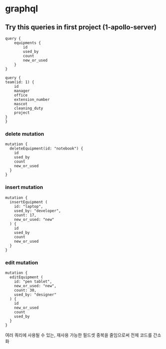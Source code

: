 # graphql

## Try this queries in first project (1-apollo-server)

```tsx
query {
    equipments {
        id
        used_by
        count
        new_or_used
    }
}
```

```tsx
query {
team(id: 1) {
    id
    manager
    office
    extension_number
    mascot
    cleaning_duty
    project
}
}
```

### delete mutation

```tsx
mutation {
  deleteEquipment(id: "notebook") {
    id
    used_by
    count
    new_or_used
  }
}
```

### insert mutation

```tsx
mutation {
  insertEquipment (
    id: "laptop",
    used_by: "developer",
    count: 17,
    new_or_used: "new"
  ) {
    id
    used_by
    count
    new_or_used
  }
}
```

### edit mutation

```tsx
mutation {
  editEquipment (
    id: "pen tablet",
    new_or_used: "new",
    count: 30,
    used_by: "designer"
  ) {
    id
    new_or_used
    count
    used_by
  }
}
```

여러 쿼리에 사용될 수 있는, 재사용 가능한 필드셋
중복을 줄임으로써 전체 코드를 간소화
